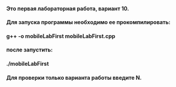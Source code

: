 #### Это первая лабораторная работа, вариант 10.
#### Для запуска программы необходимо ее прокомпилировать:
#### g++ -o mobileLabFirst mobileLabFirst.cpp
#### после запустить:
#### ./mobileLabFirst
#### Для проверки только варианта работы введите N.
